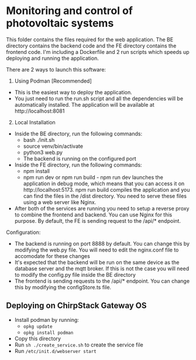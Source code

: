 # Monitoring and control of photovoltaic systems

This folder contains the files required for the web application.
The BE directory contains the backend code and the FE directory contains the frontend code.
I'm including a Dockerfile and 2 run scripts which speeds up deploying and running the application.

There are 2 ways to launch this software:

1. Using Podman [Recommended]

- This is the easiest way to deploy the application.
- You just need to run the run.sh script and all the dependencies will be automatically installed. The application will be available at http://localhost:8081

2. Local Installation

- Inside the BE directory, run the following commands:
  - bash ./init.sh
  - source venv/bin/activate
  - python3 web.py
  - The backend is running on the configured port
- Inside the FE directory, run the following commands:
  - npm install
  - npm run dev or npm run build - npm run dev launches the application in debug mode, which means that you can access it on http://localhost:5173. npm run build compiles the application and you can find the files in the /dist directory. You need to serve these files using a web server like Nginx.
- After both of the services are running you need to setup a reverse proxy to combine the frontend and backend. You can use Nginx for this purpose. By default, the FE is sending request to the /api/\* endpoint.

Configuration:

- The backend is running on port 8888 by default. You can change this by modifying the web.py file. You will need to edit the nginx.conf file to accomodate for these changes
- It's expected that the backend will be run on the same device as the database server and the mqtt broker. If this is not the case you will need to modify the config.py file inside the BE directory
- The frontend is sending requests to the /api/\* endpoint. You can change this by modifying the configStore.ts file.

## Deploying on ChirpStack Gateway OS

- Install podman by running:
  - `opkg update`
  - `opkg install podman`
- Copy this directory
- Run `sh ./create_service.sh` to create the service file
- Run `/etc/init.d/webserver start`
